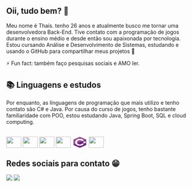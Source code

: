## Oii, tudo bem? 👋

Meu nome é Thaís. tenho 26 anos e atualmente busco me tornar uma desenvolvedora Back-End.
Tive contato com a programação de jogos durante o ensino médio e desde então sou apaixonada por tecnologia.
Estou cursando Análise e Desenvolvimento de Sistemas, estudando e usando o GitHub para compartilhar meus projetos 🤩

⚡ Fun fact: também faço pesquisas sociais e AMO ler.

## 📚 Linguagens e estudos
Por enquanto, as linguagens de programação que mais utilizo e tenho contato são C# e Java.
Por causa do curso de jogos, tenho bastante familiaridade com POO, estou estudando Java, Spring Boot, SQL e cloud computing.
<div style="display: inline_block"><br>
  <img align="center" height="30" width="40" src="https://cdn.jsdelivr.net/gh/devicons/devicon/icons/java/java-original.svg" />       
  <img align="center" height="30" width="40" src="https://img.shields.io/badge/spring-%236DB33F.svg?style=for-the-badge&logo=spring&logoColor=white" />     
  <img align="center" height="30" width="40" src="https://img.shields.io/badge/AWS-%23FF9900.svg?style=for-the-badge&logo=amazon-aws&logoColor=white" />
  <img align="center" height="30" width="40" src="https://cdn.jsdelivr.net/gh/devicons/devicon/icons/mysql/mysql-original.svg" />  
  <img align="center" height="30" width="40" src="https://raw.githubusercontent.com/devicons/devicon/master/icons/csharp/csharp-original.svg" />
  <img align="center" height="30" width="40" src="https://cdn.jsdelivr.net/gh/devicons/devicon/icons/dotnetcore/dotnetcore-original.svg" />
</div>    


## Redes sociais para contato 😁
<div> 
  <a href = "mailto:thaissilvatfa@gmail.com"><img src="https://img.shields.io/badge/-Gmail-%23333?style=for-the-badge&logo=gmail&logoColor=white" target="_blank"></a>
  <a href="https://www.linkedin.com/in/thaissilvape" target="_blank"><img src="https://img.shields.io/badge/-LinkedIn-%230077B5?style=for-the-badge&logo=linkedin&logoColor=white" target="_blank"></a> 
</div>
